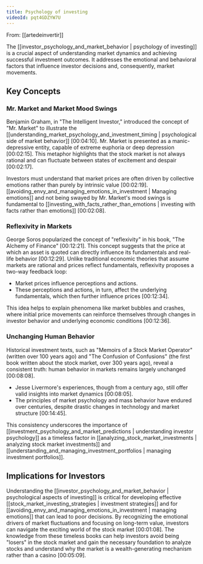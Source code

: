 ```yaml
---
title: Psychology of investing
videoId: pqt4GDZYW7U
---
```


From: [[artedeinvertir]] <br/> 

The [[investor_psychology_and_market_behavior | psychology of investing]] is a crucial aspect of understanding market dynamics and achieving successful investment outcomes. It addresses the emotional and behavioral factors that influence investor decisions and, consequently, market movements.

## Key Concepts

### Mr. Market and Market Mood Swings
Benjamin Graham, in "The Intelligent Investor," introduced the concept of "Mr. Market" to illustrate the [[understanding_market_psychology_and_investment_timing | psychological side of market behavior]] <a class="yt-timestamp" data-t="00:04:10">[00:04:10]</a>. Mr. Market is presented as a manic-depressive entity, capable of extreme euphoria or deep depression <a class="yt-timestamp" data-t="00:02:15">[00:02:15]</a>. This metaphor highlights that the stock market is not always rational and can fluctuate between states of excitement and despair <a class="yt-timestamp" data-t="00:02:17">[00:02:17]</a>.

Investors must understand that market prices are often driven by collective emotions rather than purely by intrinsic value <a class="yt-timestamp" data-t="00:02:19">[00:02:19]</a>. [[avoiding_envy_and_managing_emotions_in_investment | Managing emotions]] and not being swayed by Mr. Market's mood swings is fundamental to [[investing_with_facts_rather_than_emotions | investing with facts rather than emotions]] <a class="yt-timestamp" data-t="00:02:08">[00:02:08]</a>.

### Reflexivity in Markets
George Soros popularized the concept of "reflexivity" in his book, "The Alchemy of Finance" <a class="yt-timestamp" data-t="00:12:21">[00:12:21]</a>. This concept suggests that the price at which an asset is quoted can directly influence its fundamentals and real-life behavior <a class="yt-timestamp" data-t="00:12:29">[00:12:29]</a>. Unlike traditional economic theories that assume markets are rational and prices reflect fundamentals, reflexivity proposes a two-way feedback loop:
*   Market prices influence perceptions and actions.
*   These perceptions and actions, in turn, affect the underlying fundamentals, which then further influence prices <a class="yt-timestamp" data-t="00:12:34">[00:12:34]</a>.

This idea helps to explain phenomena like market bubbles and crashes, where initial price movements can reinforce themselves through changes in investor behavior and underlying economic conditions <a class="yt-timestamp" data-t="00:12:36">[00:12:36]</a>.

### Unchanging Human Behavior
Historical investment texts, such as "Memoirs of a Stock Market Operator" (written over 100 years ago) and "The Confusion of Confusions" (the first book written about the stock market, over 300 years ago), reveal a consistent truth: human behavior in markets remains largely unchanged <a class="yt-timestamp" data-t="00:08:08">[00:08:08]</a>.
*   Jesse Livermore's experiences, though from a century ago, still offer valid insights into market dynamics <a class="yt-timestamp" data-t="00:08:05">[00:08:05]</a>.
*   The principles of market psychology and mass behavior have endured over centuries, despite drastic changes in technology and market structure <a class="yt-timestamp" data-t="00:14:45">[00:14:45]</a>.

This consistency underscores the importance of [[investment_psychology_and_market_predictions | understanding investor psychology]] as a timeless factor in [[analyzing_stock_market_investments | analyzing stock market investments]] and [[understanding_and_managing_investment_portfolios | managing investment portfolios]].

## Implications for Investors

Understanding the [[investor_psychology_and_market_behavior | psychological aspects of investing]] is critical for developing effective [[stock_market_investing_strategies | investment strategies]] and for [[avoiding_envy_and_managing_emotions_in_investment | managing emotions]] that can lead to poor decisions. By recognizing the emotional drivers of market fluctuations and focusing on long-term value, investors can navigate the exciting world of the stock market <a class="yt-timestamp" data-t="00:01:08">[00:01:08]</a>. The knowledge from these timeless books can help investors avoid being "losers" in the stock market and gain the necessary foundation to analyze stocks and understand why the market is a wealth-generating mechanism rather than a casino <a class="yt-timestamp" data-t="00:05:09">[00:05:09]</a>.